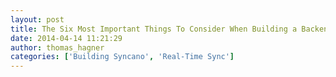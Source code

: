 ```yaml
---
layout: post
title: The Six Most Important Things To Consider When Building a Backend Solution
date: 2014-04-14 11:21:29
author: thomas_hagner
categories: ['Building Syncano', 'Real-Time Sync']
---
```

